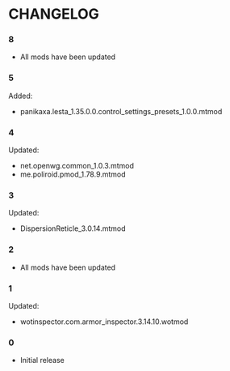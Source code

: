 # CHANGELOG

### 8

- All mods have been updated

### 5

Added:
- panikaxa.lesta_1.35.0.0.сontrol_settings_presets_1.0.0.mtmod

### 4

Updated:
- net.openwg.common_1.0.3.mtmod
- me.poliroid.pmod_1.78.9.mtmod

### 3

Updated:
- DispersionReticle_3.0.14.mtmod

### 2

- All mods have been updated

### 1

Updated:
- wotinspector.com.armor_inspector.3.14.10.wotmod

### 0

- Initial release
